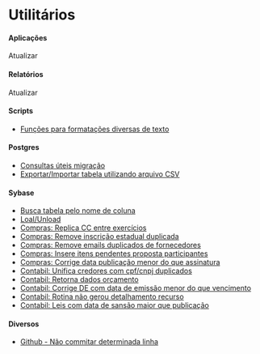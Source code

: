 # Utilitários

#### Aplicações
Atualizar

#### Relatórios
Atualizar

#### Scripts
* [Funções para formatações diversas de texto](scripts/formatacoes-texto.md)

#### Postgres
* [Consultas úteis migração](postgres/consultas-uteis-migracao.md)
* [Exportar/Importar tabela utilizando arquivo CSV](postgres/importa-exporta-csv.md)

#### Sybase
* [Busca tabela pelo nome de coluna](sybase/procura-tabela-por-coluna.md)
* [Loal/Unload](sybase/load-unload.md)
* [Compras: Replica CC entre exercícios](sybase/replica-cc-exercicio.md)
* [Compras: Remove inscrição estadual duplicada](sybase/remove-inscricao-estadual-duplicada.md)
* [Compras: Remove emails duplicados de fornecedores](sybase/remove-email-duplicado.md)
* [Compras: Insere itens pendentes proposta participantes](sybase/insere-itens-pendentes.md)
* [Compras: Corrige data publicação menor do que assinatura](sybase/data-publicacao-maior-que-assinatura.md)
* [Contabil: Unifica credores com cpf/cnpj duplicados](sybase/unifica-credores.md)
* [Contabil: Retorna dados orçamento](sybase/dados-orcamento.md)
* [Contabil: Corrige DE com data de emissão menor do que vencimento](sybase/de-data-emissao.md)
* [Contabil: Rotina não gerou detalhamento recurso](sybase/detalhamento-recurso.md)
* [Contabil: Leis com data de sansão maior que publicação](sybase/leis-data-errada.md)

#### Diversos
* [Github - Não commitar determinada linha](postgres/github-ignora-linha.md)
